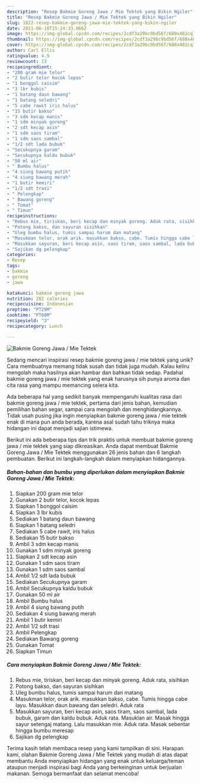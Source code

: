 ```yaml
---
description: "Resep Bakmie Goreng Jawa / Mie Tektek yang Bikin Ngiler"
title: "Resep Bakmie Goreng Jawa / Mie Tektek yang Bikin Ngiler"
slug: 1822-resep-bakmie-goreng-jawa-mie-tektek-yang-bikin-ngiler
date: 2021-06-10T15:24:33.066Z
image: https://img-global.cpcdn.com/recipes/2cdf3a29bc9bd56f/680x482cq70/bakmie-goreng-jawa-mie-tektek-foto-resep-utama.jpg
thumbnail: https://img-global.cpcdn.com/recipes/2cdf3a29bc9bd56f/680x482cq70/bakmie-goreng-jawa-mie-tektek-foto-resep-utama.jpg
cover: https://img-global.cpcdn.com/recipes/2cdf3a29bc9bd56f/680x482cq70/bakmie-goreng-jawa-mie-tektek-foto-resep-utama.jpg
author: Carl Ellis
ratingvalue: 4.9
reviewcount: 13
recipeingredient:
- "200 gram mie telor"
- "2 butir telor kocok lepas"
- "1 bonggol caisim"
- "3 lbr kubis"
- "1 batang daun bawang"
- "1 batang seledri"
- "5 cabe rawit iris halus"
- "15 butir bakso"
- "3 sdm kecap manis"
- "1 sdm minyak goreng"
- "2 sdt kecap asin"
- "1 sdm saos tiram"
- "1 sdm saos sambal"
- "1/2 sdt lada bubuk"
- "Secukupnya garam"
- "Secukupnya kaldu bubuk"
- "50 ml air"
- " Bumbu halus"
- "4 siung bawang putih"
- "4 siung bawang merah"
- "1 butir kemiri"
- "1/2 sdt trasi"
- " Pelengkap"
- " Bawang goreng"
- " Tomat"
- " Timun"
recipeinstructions:
- "Rebus mie, tiriskan, beri kecap dan minyak goreng. Aduk rata, sisihkan"
- "Potong bakso, dan sayuran sisihkan"
- "Uleg bumbu halus, tumis sampai harum dan matang"
- "Masukman telor, orak arik. masukkan bakso, cabe. Tumis hingga cabe layu. Masukkan daun bawang dan seledri. Aduk rata"
- "Masukkan sayuran, beri kecap asin, saos tiram, saos sambal, lada bubuk, garam dan kaldu bubuk. Aduk rata. Masuklan air. Masak hingga sayur setengaj matang. Lalu masukkan mie. Aduk rata. Masak sebentar hingga bumbu meresap"
- "Sajikan dg pelengkap"
categories:
- Resep
tags:
- bakmie
- goreng
- jawa

katakunci: bakmie goreng jawa 
nutrition: 282 calories
recipecuisine: Indonesian
preptime: "PT29M"
cooktime: "PT60M"
recipeyield: "3"
recipecategory: Lunch

---
```



![Bakmie Goreng Jawa / Mie Tektek](https://img-global.cpcdn.com/recipes/2cdf3a29bc9bd56f/680x482cq70/bakmie-goreng-jawa-mie-tektek-foto-resep-utama.jpg)

Sedang mencari inspirasi resep bakmie goreng jawa / mie tektek yang unik? Cara membuatnya memang tidak susah dan tidak juga mudah. Kalau keliru mengolah maka hasilnya akan hambar dan bahkan tidak sedap. Padahal bakmie goreng jawa / mie tektek yang enak harusnya sih punya aroma dan cita rasa yang mampu memancing selera kita.

Ada beberapa hal yang sedikit banyak mempengaruhi kualitas rasa dari bakmie goreng jawa / mie tektek, pertama dari jenis bahan, kemudian pemilihan bahan segar, sampai cara mengolah dan menghidangkannya. Tidak usah pusing jika ingin menyiapkan bakmie goreng jawa / mie tektek enak di mana pun anda berada, karena asal sudah tahu triknya maka hidangan ini dapat menjadi sajian istimewa.




Berikut ini ada beberapa tips dan trik praktis untuk membuat bakmie goreng jawa / mie tektek yang siap dikreasikan. Anda dapat membuat Bakmie Goreng Jawa / Mie Tektek menggunakan 26 jenis bahan dan 6 langkah pembuatan. Berikut ini langkah-langkah dalam menyiapkan hidangannya.

<!--inarticleads1-->

##### Bahan-bahan dan bumbu yang diperlukan dalam menyiapkan Bakmie Goreng Jawa / Mie Tektek:

1. Siapkan 200 gram mie telor
1. Gunakan 2 butir telor, kocok lepas
1. Siapkan 1 bonggol caisim
1. Siapkan 3 lbr kubis
1. Sediakan 1 batang daun bawang
1. Siapkan 1 batang seledri
1. Sediakan 5 cabe rawit, iris halus
1. Sediakan 15 butir bakso
1. Ambil 3 sdm kecap manis
1. Gunakan 1 sdm minyak goreng
1. Siapkan 2 sdt kecap asin
1. Gunakan 1 sdm saos tiram
1. Gunakan 1 sdm saos sambal
1. Ambil 1/2 sdt lada bubuk
1. Sediakan Secukupnya garam
1. Ambil Secukupnya kaldu bubuk
1. Gunakan 50 ml air
1. Ambil  Bumbu halus
1. Ambil 4 siung bawang putih
1. Sediakan 4 siung bawang merah
1. Ambil 1 butir kemiri
1. Ambil 1/2 sdt trasi
1. Ambil  Pelengkap
1. Sediakan  Bawang goreng
1. Gunakan  Tomat
1. Siapkan  Timun




<!--inarticleads2-->

##### Cara menyiapkan Bakmie Goreng Jawa / Mie Tektek:

1. Rebus mie, tiriskan, beri kecap dan minyak goreng. Aduk rata, sisihkan
1. Potong bakso, dan sayuran sisihkan
1. Uleg bumbu halus, tumis sampai harum dan matang
1. Masukman telor, orak arik. masukkan bakso, cabe. Tumis hingga cabe layu. Masukkan daun bawang dan seledri. Aduk rata
1. Masukkan sayuran, beri kecap asin, saos tiram, saos sambal, lada bubuk, garam dan kaldu bubuk. Aduk rata. Masuklan air. Masak hingga sayur setengaj matang. Lalu masukkan mie. Aduk rata. Masak sebentar hingga bumbu meresap
1. Sajikan dg pelengkap




Terima kasih telah membaca resep yang kami tampilkan di sini. Harapan kami, olahan Bakmie Goreng Jawa / Mie Tektek yang mudah di atas dapat membantu Anda menyiapkan hidangan yang enak untuk keluarga/teman ataupun menjadi inspirasi bagi Anda yang berkeinginan untuk berjualan makanan. Semoga bermanfaat dan selamat mencoba!
